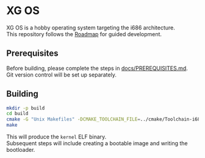 # XG OS

XG OS is a hobby operating system targeting the i686 architecture.  
This repository follows the [Roadmap](ROADMAP.md) for guided development.

## Prerequisites

Before building, please complete the steps in [docs/PREREQUISITES.md](docs/PREREQUISITES.md).  
Git version control will be set up separately.

## Building

```bash
mkdir -p build
cd build
cmake -G "Unix Makefiles" -DCMAKE_TOOLCHAIN_FILE=../cmake/Toolchain-i686-elf.cmake ..
make
```

This will produce the `kernel` ELF binary.  
Subsequent steps will include creating a bootable image and writing the bootloader.